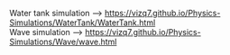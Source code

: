 Water tank simulation --> https://vizq7.github.io/Physics-Simulations/WaterTank/WaterTank.html  
Wave simulation --> https://vizq7.github.io/Physics-Simulations/Wave/wave.html
